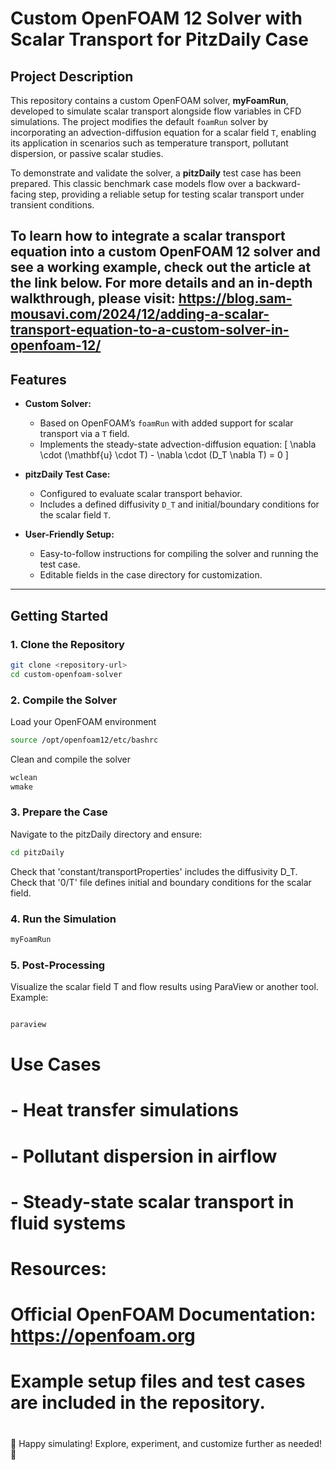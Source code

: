 # Custom OpenFOAM 12 Solver with Scalar Transport for PitzDaily Case

## Project Description

This repository contains a custom OpenFOAM solver, **myFoamRun**, developed to simulate scalar transport alongside flow variables in CFD simulations. The project modifies the default `foamRun` solver by incorporating an advection-diffusion equation for a scalar field `T`, enabling its application in scenarios such as temperature transport, pollutant dispersion, or passive scalar studies.

To demonstrate and validate the solver, a **pitzDaily** test case has been prepared. This classic benchmark case models flow over a backward-facing step, providing a reliable setup for testing scalar transport under transient conditions.

To learn how to integrate a scalar transport equation into a custom OpenFOAM 12 solver and see a working example, check out the article at the link below. For more details and an in-depth walkthrough, please visit:
https://blog.sam-mousavi.com/2024/12/adding-a-scalar-transport-equation-to-a-custom-solver-in-openfoam-12/
---

## Features

- **Custom Solver:**
  - Based on OpenFOAM’s `foamRun` with added support for scalar transport via a `T` field.
  - Implements the steady-state advection-diffusion equation:
    \[
    \nabla \cdot (\mathbf{u} \cdot T) - \nabla \cdot (D_T \nabla T) = 0
    \]

- **pitzDaily Test Case:**
  - Configured to evaluate scalar transport behavior.
  - Includes a defined diffusivity `D_T` and initial/boundary conditions for the scalar field `T`.

- **User-Friendly Setup:**
  - Easy-to-follow instructions for compiling the solver and running the test case.
  - Editable fields in the case directory for customization.

---

## Getting Started
### 1. Clone the Repository

```bash
git clone <repository-url>
cd custom-openfoam-solver
```

### 2. Compile the Solver

Load your OpenFOAM environment
```bash
source /opt/openfoam12/etc/bashrc
```
Clean and compile the solver
```bash
wclean
wmake
```

### 3. Prepare the Case


Navigate to the pitzDaily directory and ensure:
```bash
cd pitzDaily
```
Check that 'constant/transportProperties' includes the diffusivity D_T.
Check that '0/T' file defines initial and boundary conditions for the scalar field.



### 4. Run the Simulation

```bash
myFoamRun
```


### 5. Post-Processing


Visualize the scalar field T and flow results using ParaView or another tool.
Example:
```bash

paraview
```

# Use Cases
#
# - Heat transfer simulations
# - Pollutant dispersion in airflow
# - Steady-state scalar transport in fluid systems
#
# Resources:
# Official OpenFOAM Documentation: https://openfoam.org
# Example setup files and test cases are included in the repository.
#
🎉 Happy simulating! Explore, experiment, and customize further as needed! 🚀

